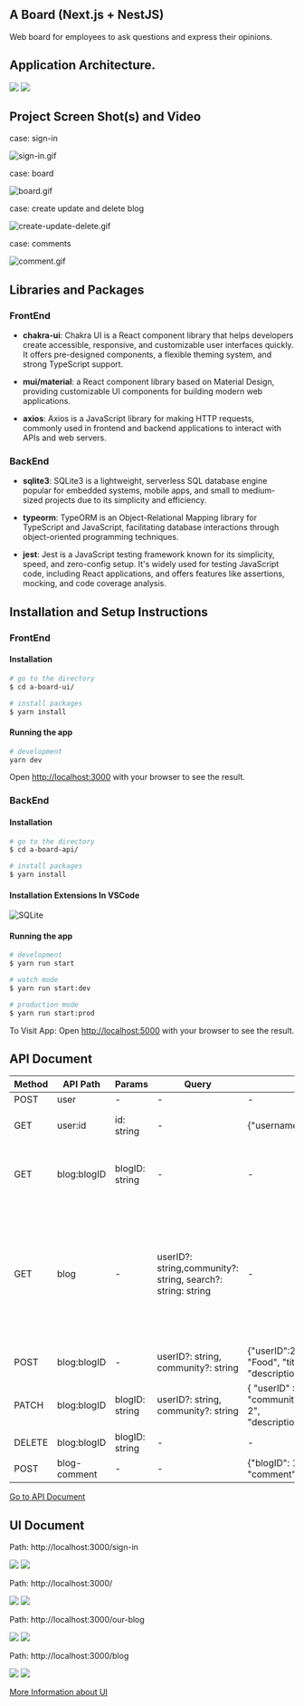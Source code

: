 ## A Board (Next.js + NestJS)

Web board for employees to ask questions and express their opinions.

## Application Architecture.

![](https://github.com/WoradaS/the-sale-campaign/blob/main/preview/architecture.png)
![](/preview/architecture.png)

## Project Screen Shot(s) and Video

case: sign-in

![sign-in.gif](https://github.com/WoradaS/the-sale-campaign/blob/main/preview/sign-in.gif)

case: board

![board.gif](https://github.com/WoradaS/the-sale-campaign/blob/main/preview/board.gif)

case: create update and delete blog

![create-update-delete.gif](https://github.com/WoradaS/the-sale-campaign/blob/main/preview/create-update-delete.gif)

case: comments

![comment.gif](https://github.com/WoradaS/the-sale-campaign/blob/main/preview/comments.gif)

## Libraries and Packages

### FrontEnd

- **chakra-ui**: Chakra UI is a React component library that helps developers create accessible, responsive, and customizable user interfaces quickly. It offers pre-designed components, a flexible theming system, and strong TypeScript support.

- **mui/material**: a React component library based on Material Design, providing customizable UI components for building modern web applications.

- **axios**: Axios is a JavaScript library for making HTTP requests, commonly used in frontend and backend applications to interact with APIs and web servers.

### BackEnd

- **sqlite3**: SQLite3 is a lightweight, serverless SQL database engine popular for embedded systems, mobile apps, and small to medium-sized projects due to its simplicity and efficiency.

- **typeorm**: TypeORM is an Object-Relational Mapping library for TypeScript and JavaScript, facilitating database interactions through object-oriented programming techniques.

- **jest**: Jest is a JavaScript testing framework known for its simplicity, speed, and zero-config setup. It's widely used for testing JavaScript code, including React applications, and offers features like assertions, mocking, and code coverage analysis.

## Installation and Setup Instructions

### FrontEnd

#### Installation

```bash
# go to the directory
$ cd a-board-ui/

# install packages
$ yarn install

```

#### Running the app

```bash
# development
yarn dev

```

Open [http://localhost:3000](http://localhost:3000) with your browser to see the result.

### BackEnd

#### Installation

```bash
# go to the directory
$ cd a-board-api/

# install packages
$ yarn install

```
#### Installation Extensions In VSCode
![SQLite](a-board-api/asset/SQLite.png)

#### Running the app
```bash
# development
$ yarn run start

# watch mode
$ yarn run start:dev

# production mode
$ yarn run start:prod
```
To Visit App:
Open [http://localhost:5000](http://localhost:5000) with your browser to see the result.

## API Document

Method |API Path | Params | Query | Body | Response
----- | ----- | ----- | ----- | ----- | ----- |
POST | user | - | - | - |Response |
GET | user:id | id: string | - |{"username": "Sam"}| {"id": 1, "username": "Worada"} |
GET | blog:blogID | blogID: string  | - | - | { "blogID": 1, "userID": "", "community": "", "title": "","description": ""} |
GET | blog | - | userID?: string,community?: string, search?: string: string | - | { "blogID": 3, "userID": 1, "community": "","title": "","description": "","username": "","comments": [{"blogCommentID": 3,"blogID": 3,"userID": 1,"comment": "","username": ""}]} |
POST | blog:blogID | - | userID?: string, community?: string |{"userID":2,"community": "Food", "title":"History 3", "description": ""} | Response |
PATCH | blog:blogID | blogID: string | userID?: string, community?: string |{ "userID" :1, "community": "community","title":"title 2", "description":"description"} | Response |
DELETE | blog:blogID | blogID: string| - | - | Response |
POST | blog-comment | - | - |{"blogID": 1,"userID": 1, "comment": ""} |Response |

[Go to API Document](https://github.com/WoradaS/a-board/blob/main/a-board-api/README.md)

## UI Document

Path: http://localhost:3000/sign-in

![](https://github.com/WoradaS/a-board/blob/main/preview/moblie/sign-in-page.png)
![](/preview/moblie/sign-in-page.png)

Path: http://localhost:3000/

![](https://github.com/WoradaS/a-board/blob/main/preview/moblie/home-page.png)
![](/preview/moblie/home-page.png)


Path: http://localhost:3000/our-blog

![](https://github.com/WoradaS/a-board/blob/main/preview/moblie/our-borad-page.png)
![](/preview/moblie/our-borad-page.png)

Path: http://localhost:3000/blog

![](https://github.com/WoradaS/a-board/blob/main/preview/moblie/blog.png)
![](/preview/moblie/blog.png)

[More Information about UI](https://github.com/WoradaS/a-board/blob/main/a-board-ui/README.md)
